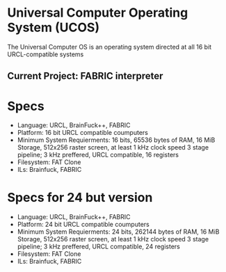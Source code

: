 # Universal Computer Operating System (UCOS)
The Universal Computer OS is an operating system directed at all 16 bit URCL-compatible systems

## Current Project: FABRIC interpreter

# Specs
- Language: URCL, BrainFuck++, FABRIC
- Platform: 16 bit URCL compatible coumputers
- Minimum System Requierments: 16 bits, 65536 bytes of RAM, 16 MiB Storage, 512x256 raster screen, at least 1 kHz clock speed 3 stage pipeline; 3 kHz preffered, URCL compatible, 16 registers
- Filesystem: FAT Clone
- ILs: Brainfuck, FABRIC

# Specs for 24 but version
- Language: URCL, BrainFuck++, FABRIC
- Platform: 24 bit URCL compatible coumputers
- Minimum System Requierments: 24 bits, 262144 bytes of RAM, 16 MiB Storage, 512x256 raster screen, at least 1 kHz clock speed 3 stage pipeline; 3 kHz preffered, URCL compatible, 24 registers
- Filesystem: FAT Clone
- ILs: Brainfuck, FABRIC
